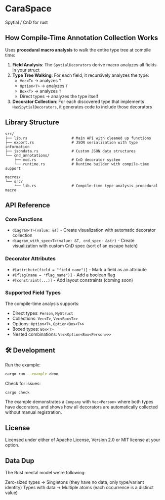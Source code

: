 # CaraSpace

Spytial / CnD  for rust

## How Compile-Time Annotation Collection Works

Uses **procedural macro analysis** to walk the entire type tree at compile time:

1. **Field Analysis**: The `SpytialDecorators` derive macro analyzes all fields in your struct
2. **Type Tree Walking**: For each field, it recursively analyzes the type:
   - `Vec<T>` → analyzes `T`
   - `Option<T>` → analyzes `T` 
   - `Box<T>` → analyzes `T`
   - Direct types → analyzes the type itself
3. **Decorator Collection**: For each discovered type that implements `HasSpytialDecorators`, it generates code to include those decorators

## Library Structure

```
src/
├── lib.rs                    # Main API with cleaned up functions
├── export.rs                 # JSON serialization with type information
├── jsondata.rs               # Custom JSON data structures
└── cnd_annotations/
    ├── mod.rs                # CnD decorator system
    └── runtime.rs            # Runtime builder with compile-time support

macros/
└── src/
    └── lib.rs                # Compile-time type analysis procedural macro
```

## API Reference

### Core Functions

- `diagram<T>(value: &T)` - Create visualization with automatic decorator collection
- `diagram_with_spec<T>(value: &T, cnd_spec: &str)` - Create visualization with custom CnD spec (sort of an escape hatch)

### Decorator Attributes

- `#[attribute(field = "field_name")]` - Mark a field as an attribute
- `#[flag(name = "flag_name")]` - Add a boolean flag
- `#[constraint(...)]` - Add layout constraints (coming soon)

### Supported Field Types

The compile-time analysis supports:
- Direct types: `Person`, `MyStruct`
- Collections: `Vec<T>`, `Vec<Box<T>>`
- Options: `Option<T>`, `Option<Box<T>>`
- Boxed types: `Box<T>`
- Nested combinations: `Vec<Option<Box<Person>>>`



## 🛠 Development

Run the example:
```bash
cargo run --example demo
```

Check for issues:
```bash
cargo check
```

The example demonstrates a `Company` with `Vec<Person>` where both types have decorators, and shows how all decorators are automatically collected without manual registration.


## License

Licensed under either of Apache License, Version 2.0 or MIT license at your option.


## Data Dup

The Rust mental model we're following:

Zero-sized types → Singletons (they have no data, only type/variant identity)
Types with data → Multiple atoms (each occurrence is a distinct value)